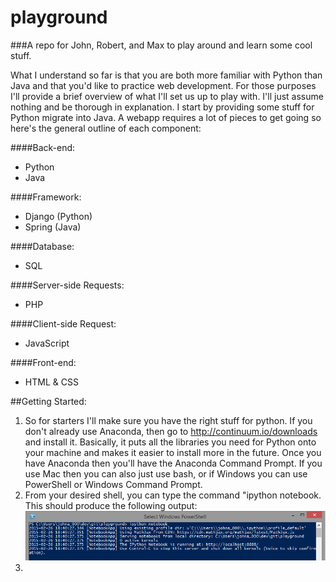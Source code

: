 # playground
###A repo for John, Robert, and Max to play around and learn some cool stuff.

What I understand so far is that you are both more familiar with Python than Java and that you'd like to practice web development.  For those purposes I'll provide a brief overview of what I'll set us up to play with.  I'll just assume nothing and be thorough in explanation.  I start by providing some stuff for Python migrate into Java.  A webapp requires a lot of pieces to get going so here's the general outline of each component:

####Back-end:
* Python
* Java

####Framework:
* Django (Python)
* Spring (Java)

####Database:
* SQL

####Server-side Requests:
* PHP

####Client-side Request:
* JavaScript

####Front-end:
* HTML & CSS

##Getting Started:

1. So for starters I'll make sure you have the right stuff for python.  If you don't already use Anaconda, then go to http://continuum.io/downloads and install it.  Basically, it puts all the libraries you need for Python onto your machine and makes it easier to install more in the future.  Once you have Anaconda then you'll have the Anaconda Command Prompt.  If you use Mac then you can also just use bash, or if Windows you can use PowerShell or Windows Command Prompt.
2. From your desired shell, you can type the command "ipython notebook.  This should produce the following output:
![Alt text](https://github.com/jocr1627/playground/blob/master/images/screenshots/notebook.png)
3. 


